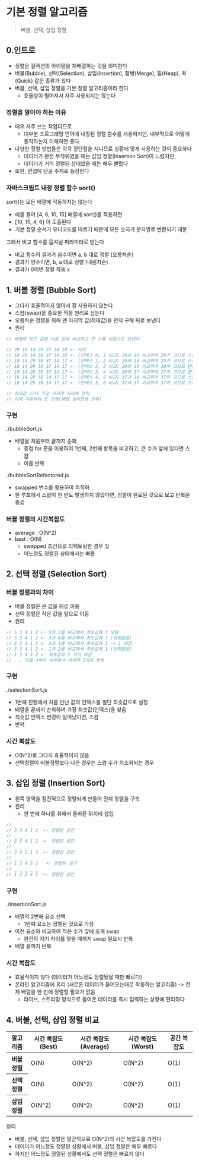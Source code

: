 # 기본 정렬 알고리즘

> 버블, 선택, 삽입 정렬

## 0.인트로

- 정렬은 컬렉션의 아이템을 재배열하는 것을 의미한다
- 버블(Bubble), 선택(Selection), 삽입(Insertion), 합병(Merge), 힙(Heap), 퀵(Quick) 같은 종류가 있다
- 버블, 선택, 삽입 정렬을 기본 정렬 알고리즘이라 한다
  - 효율성이 떨어져서 자주 사용되지는 않는다

### 정렬을 알아야 하는 이유

- 매우 자주 쓰는 작업이므로
  - 대부분 프로그래밍 언어에 내장된 정렬 함수를 사용하지만, 내부적으로 어떻게 동작하는지 이해하면 좋다
- 다양한 정렬 방법들은 각각 장단점을 지니므로 상황에 맞게 사용하는 것이 중요하다
  - 데이터가 완전 무작위였을 때는 삽입 정렬(Insertion Sort)이 느렸지만,
  - 데이터가 거의 정렬된 상태였을 때는 매우 빨랐다
- 또한, 면접에 단골 주제로 등장한다

### 자바스크립트 내장 정렬 함수 sort()

sort()는 모든 배열에 작동하지는 않는다

- 예를 들어 [4, 6, 10, 15] 배열에 sort()를 적용하면
- [10, 15, 4, 6] 이 도출된다
- 기본 정렬 순서가 유니코드를 따르기 때문에 모든 숫자가 문자열로 변환되기 때문

그래서 비교 함수를 옵셔널 파라미터로 받는다

- 비교 함수의 결과가 음수이면 a, b 대로 정렬 (오름차순)
- 결과가 양수이면, b, a 대로 정렬 (내림차순)
- 결과가 0이면 정렬 작동 x

## 1. 버블 정렬 (Bubble Sort)

- 그다지 효율적이지 않아서 잘 사용하지 않는다
- 스왑(swap)을 중요한 작동 원리로 삼는다
- 오름차순 정렬을 위해 맨 마지막 값(최대값)을 먼저 구해 뒤로 보낸다
- 원리

```js
// 배열의 모든 값을 다음 값과 비교하고 큰 수를 다음으로 보낸다

// 29 10 14 30 37 14 18 <- 시작
// 10 29 14 30 37 14 18 <- (인덱스 0, 1 비교) 29와 10 비교하여 29가 크므로 스왑
// 10 14 29 30 37 14 17 <- (인덱스 1, 2 비교) 29와 14 비교하여 29가 크므로 스왑
// 10 14 29 30 37 14 17 <- (인덱스 2, 3 비교) 29와 30 비교하여 30이 크므로 변경없음
// 10 14 29 30 37 14 17 <- (인덱스 3, 4 비교) 30와 37 비교하여 37이 크므로 변경없음
// 10 14 29 30 14 37 17 <- (인덱스 4, 5 비교) 37과 14 비교하여 37이 크므로 스왑
// 10 14 29 30 14 17 37 <- (인덱스 5, 6 비교) 37과 17 비교하여 37이 크므로 스왑

// 최대값 37이 가장 마지막 자리에 안착
// 이제 처음부터 또 진행(배열 길이만큼 반복)
```

### 구현

./bubbleSort.js

- 배열을 처음부터 끝까지 순회
  - 중첩 for 문을 이용하여 1번째, 2번째 항목을 비교하고, 큰 수가 앞에 있다면 스왑
  - 이를 반복

./bubbleSortRefactored.js

- swapped 변수를 활용하여 최적화
- 한 루프에서 스왑이 한 번도 발생하지 않았다면, 정렬이 완료된 것으로 보고 반복문 종료

### 버블 정렬의 시간복잡도

- average : O(N^2)
- best : O(N)
  - swapped 조건으로 리팩토링한 경우 및
  - 어느정도 정렬된 상태에서는 빠름

## 2. 선택 정렬 (Selection Sort)

### 버블 정렬과의 차이

- 버블 정렬은 큰 값을 뒤로 이동
- 선택 정렬은 작은 값을 앞으로 이동
- 원리

```js
// 5 3 4 1 2 <- 5와 3을 비교해서 최솟값에 3 넣음
// 5 3 4 1 2 <- 3과 4를 비교해서 최솟값에 3 (변화없음)
// 5 3 4 1 2 <- 3과 1을 비교해서 최솟값에 3 -> 1 바꿈
// 5 3 4 1 2 <- 1과 2를 비교해서 최솟값에 1 (변화없음)
// 1 3 4 5 2 <- 최솟값과 5 자리 바꿈
// ... 다음 3부터 시작해서 마지막 2까지 반복
```

### 구현

./selectionSort.js

- 1번째 진행에서 처음 만난 값의 인덱스를 일단 최솟값으로 설정
- 배열을 끝까지 순회하며 가장 최솟값(인덱스)을 찾음
- 최솟값 인덱스 변경이 일어났다면, 스왑
- 반복

### 시간 복잡도

- O(N^2)로 그다지 효율적이지 않음
- 선택정렬이 버블정렬보다 나은 경우는 스왑 수가 최소화되는 경우

## 3. 삽입 정렬 (Insertion Sort)

- 왼쪽 영역을 점진적으로 정렬되게 만들어 전체 정렬을 구축
- 원리
  - 한 번에 하나를 취해서 올바른 위치에 삽입

```js
// _
// 5 3 4 1 2  <- 정렬된 공간
// _ _
// 3 5 4 1 2  <- 정렬된 공간
// _ _ _
// 3 4 5 1 2  <- 정렬된 공간
// _ _ _ _
// 1 3 4 5 2   <- 정렬된 공간
// _ _ _ _ _
// 1 2 3 4 5  <- 정렬된 공간
```

### 구현

./insertionSort.js

- 배열의 2번째 요소 선택
  - 1번째 요소는 정렬된 것으로 가정
- 이전 요소와 비교하여 작은 수가 앞에 오게 swap
  - 완전히 자기 자리를 찾을 때까지 swap 필요시 반복
- 배열 끝까지 반복

### 시간 복잡도

- 효율적이지 않다 (데이터가 어느정도 정렬됐을 때만 빠르다)
- 온라인 알고리즘에 유리 (새로운 데이터가 들어오는대로 작동하는 알고리즘) -> 전체 배열을 한 번에 정렬할 필요가 없음
  - 라이브, 스트리밍 방식으로 들어온 데이터를 즉시 입력하는 상황에 편리하다

## 4. 버블, 선택, 삽입 정렬 비교

<table>
  <thead>
    <tr>
      <th scope="col">알고리즘</th>
      <th scope="col">시간 복잡도(Best)</th>
      <th scope="col">시간 복잡도(Average)</th>
      <th scope="col">시간 복잡도(Worst)</th>
      <th scope="col">공간 복잡도</th>
    </tr>
  </thead>
  <tbody>
    <tr>
      <th scope="row">버블 정렬</th>
      <td>O(N)</td>
      <td>O(N^2)</td>
      <td>O(N^2)</td>
      <td>O(1)</td>
    </tr>
    <tr>
      <th scope="row">선택 정렬</th>
      <td>O(N)</td>
      <td>O(N^2)</td>
      <td>O(N^2)</td>
      <td>O(1)</td>
    </tr>
    <tr>
      <th scope="row">삽입 정렬</th>
      <td>O(N^2)</td>
      <td>O(N^2)</td>
      <td>O(N^2)</td>
      <td>O(1)</td>
    </tr>
  </tbody>
</table>

정리

- 버블, 선택, 삽입 정렬은 평균적으로 O(N^2)의 시간 복잡도를 가진다
- 데이터가 어느정도 정렬된 상황에서 버블, 삽입 정렬은 매우 빠르다
- 하지만 어느정도 정열된 상황에서도 선택 정렬은 빠르지 않다
